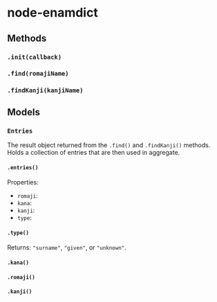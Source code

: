 node-enamdict
=============

## Methods

### `.init(callback)`

### `.find(romajiName)`

### `.findKanji(kanjiName)`

## Models

### `Entries`

The result object returned from the `.find()` and `.findKanji()` methods. Holds a collection of entries that are then used in aggregate.

#### `.entries()`

Properties:

* `romaji`:
* `kana`:
* `kanji`:
* `type`:

#### `.type()`

Returns: `"surname"`, `"given"`, or `"unknown"`.

#### `.kana()`
#### `.romaji()`
#### `.kanji()`
